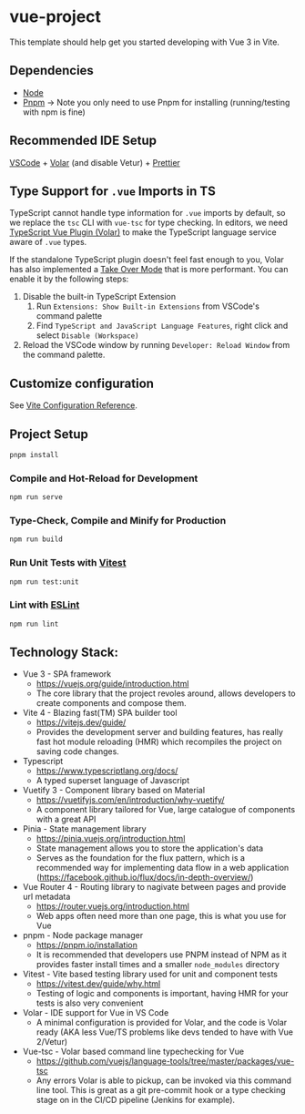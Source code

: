 # vue-project

This template should help get you started developing with Vue 3 in Vite.

## Dependencies

-   [Node](https://nodejs.org/es/blog/release/v18.12.0/)
-   [Pnpm](https://pnpm.io/installation) -> Note you only need to use Pnpm for installing (running/testing with npm is fine)

## Recommended IDE Setup

[VSCode](https://code.visualstudio.com/) + [Volar](https://marketplace.visualstudio.com/items?itemName=Vue.volar) (and disable Vetur) +
[Prettier](https://marketplace.visualstudio.com/items?itemName=esbenp.prettier-vscode)

## Type Support for `.vue` Imports in TS

TypeScript cannot handle type information for `.vue` imports by default, so we replace the `tsc` CLI with `vue-tsc` for type checking. In editors, we need [TypeScript Vue Plugin (Volar)](https://marketplace.visualstudio.com/items?itemName=Vue.vscode-typescript-vue-plugin) to make the TypeScript language service aware of `.vue` types.

If the standalone TypeScript plugin doesn't feel fast enough to you, Volar has also implemented a [Take Over Mode](https://github.com/johnsoncodehk/volar/discussions/471#discussioncomment-1361669) that is more performant. You can enable it by the following steps:

1. Disable the built-in TypeScript Extension
    1. Run `Extensions: Show Built-in Extensions` from VSCode's command palette
    2. Find `TypeScript and JavaScript Language Features`, right click and select `Disable (Workspace)`
2. Reload the VSCode window by running `Developer: Reload Window` from the command palette.

## Customize configuration

See [Vite Configuration Reference](https://vitejs.dev/config/).

## Project Setup

```sh
pnpm install
```

### Compile and Hot-Reload for Development

```sh
npm run serve
```

### Type-Check, Compile and Minify for Production

```sh
npm run build
```

### Run Unit Tests with [Vitest](https://vitest.dev/)

```sh
npm run test:unit
```

### Lint with [ESLint](https://eslint.org/)

```sh
npm run lint
```

## Technology Stack:

-   Vue 3 - SPA framework
    -   https://vuejs.org/guide/introduction.html
    -   The core library that the project revoles around, allows developers to create components and compose them.
-   Vite 4 - Blazing fast(TM) SPA builder tool
    -   https://vitejs.dev/guide/
    -   Provides the development server and building features, has really fast hot module reloading (HMR) which recompiles the project on saving code changes.
-   Typescript
    -   https://www.typescriptlang.org/docs/
    -   A typed superset language of Javascript
-   Vuetify 3 - Component library based on Material
    -   https://vuetifyjs.com/en/introduction/why-vuetify/
    -   A component library tailored for Vue, large catalogue of components with a great API
-   Pinia - State management library
    -   https://pinia.vuejs.org/introduction.html
    -   State management allows you to store the application's data
    -   Serves as the foundation for the flux pattern, which is a recommended way for implementing data flow in a web application (https://facebook.github.io/flux/docs/in-depth-overview/)
-   Vue Router 4 - Routing library to nagivate between pages and provide url metadata
    -   https://router.vuejs.org/introduction.html
    -   Web apps often need more than one page, this is what you use for Vue
-   pnpm - Node package manager
    -   https://pnpm.io/installation
    -   It is recommended that developers use PNPM instead of NPM as it provides faster install times and a smaller `node_modules` directory
-   Vitest - Vite based testing library used for unit and component tests
    -   https://vitest.dev/guide/why.html
    -   Testing of logic and components is important, having HMR for your tests is also very convenient
-   Volar - IDE support for Vue in VS Code
    -   A minimal configuration is provided for Volar, and the code is Volar ready (AKA less Vue/TS problems like devs tended to have with Vue 2/Vetur)
-   Vue-tsc - Volar based command line typechecking for Vue
    -   https://github.com/vuejs/language-tools/tree/master/packages/vue-tsc
    -   Any errors Volar is able to pickup, can be invoked via this command line tool. This is great as a git pre-commit hook or a type checking stage on in the CI/CD pipeline (Jenkins for example).
